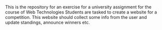 This is the repository for an exercise for a university assignment for the course of Web Technologies
Students are tasked to create a website for a competition. This website should collect some info from the user and update standings, announce winners etc.